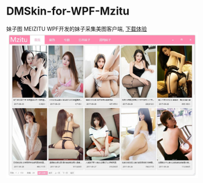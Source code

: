# DMSkin-for-WPF-Mzitu
妹子图
MEIZITU
WPF开发的妹子采集美图客户端,
[下载体验](https://github.com/944095635/DMSkin-Mzitu/releases/download/1.0.0.1/Release.zip)
<img  src="/Images/bg.jpg" />



